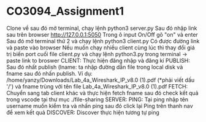 # CO3094_Assignment1
Clone về sau đó mở terminal, chạy lệnh python3 server.py
Sau đó nhập link sau trên browser http://127.0.0.1:5050
Trong ô input On/Off gõ "on" và enter 
Sau đó mở terminal thứ 2 và chạy lệnh python3 client.py
Có được đường link và paste vào browser
Nếu muốn chạy nhiều client cùng lúc thì thay đổi giá trị biến port cuối file client.py và chạy lệnh python3.py trong terminal -> paste link to broswer
CLIENT:
      Thực hiện đăng nhập và đăng kí
      PUBLISH: Sau đó nhất publish (lname: ta nhập đường dẫn file trong local disk và fname sau đó nhấn publish.
      Ví dụ: /home/yanzy/Downloads/Lab_4a_Wireshark_IP_v8.0 (1).pdf (*phải viết dấu '/') và fname trùng với tên file Lab_4a_Wireshark_IP_v8.0 (1).pdf
      FETCH: Chuyển sang tab client khác và thực hiện fetch fname sau đó check kết quả trong vscode  tại thư mục ./file-sharing
SERVER:
      PING: Tại ping nhập tên username muốn kiểm tra và nhấn ping sau đó click lại Ping trên thanh nav để xem kết quả
      DISCOVER: Discover thực hiện tương tự ping


